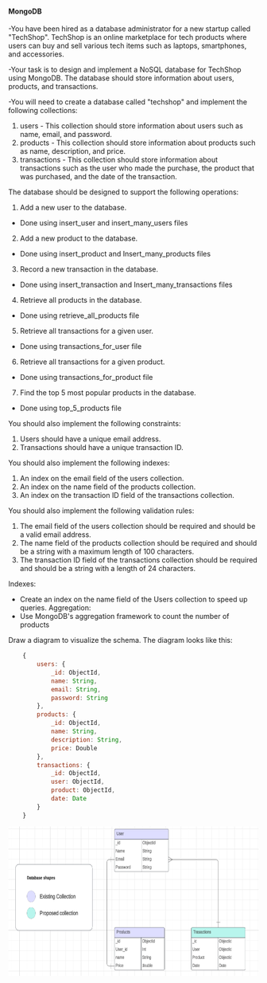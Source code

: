 #### MongoDB

-You have been hired as a database administrator for a new startup called "TechShop". TechShop is an online marketplace for tech products where users can buy and sell various tech items such as laptops, smartphones, and accessories.

-Your task is to design and implement a NoSQL database for TechShop using MongoDB. The database should store information about users, products, and transactions.

-You will need to create a database called "techshop" and implement the following collections:

1. users - This collection should store information about users such as name, email, and password.
2. products - This collection should store information about products such as name, description, and price.
3. transactions - This collection should store information about transactions such as the user who made the purchase, the product that was purchased, and the date of the transaction.

The database should be designed to support the following operations:

1. Add a new user to the database.
- Done using insert_user and insert_many_users files
2. Add a new product to the database.
- Done using insert_product and Insert_many_products files
3. Record a new transaction in the database.
- Done using insert_transaction and Insert_many_transactions files
4. Retrieve all products in the database.
- Done using retrieve_all_products file
5. Retrieve all transactions for a given user.
- Done using transactions_for_user file
6. Retrieve all transactions for a given product.
- Done using transactions_for_product file
7. Find the top 5 most popular products in the database.
- Done using top_5_products file

You should also implement the following constraints:

1. Users should have a unique email address.
2. Transactions should have a unique transaction ID.

You should also implement the following indexes:

1. An index on the email field of the users collection.
2. An index on the name field of the products collection.
3. An index on the transaction ID field of the transactions collection.

You should also implement the following validation rules:

1. The email field of the users collection should be required and should be a valid email address.
2. The name field of the products collection should be required and should be a string with a maximum length of 100 characters.
3. The transaction ID field of the transactions collection should be required and should be a string with a length of 24 characters.

Indexes:

- Create an index on the name field of the Users collection to speed up queries.
  Aggregation:
- Use MongoDB's aggregation framework to count the number of products

Draw a diagram to visualize the schema.
The diagram looks like this:

```javascript
    {
        users: {
            _id: ObjectId,
            name: String,
            email: String,
            password: String
        },
        products: {
            _id: ObjectId,
            name: String,
            description: String,
            price: Double
        },
        transactions: {
            _id: ObjectId,
            user: ObjectId,
            product: ObjectId,
            date: Date
        }
    }
```

<!-- ![database schema](Database_schema.png) -->

<img src="../Database_schema.png" alt="database schema" width="600" height="300">
